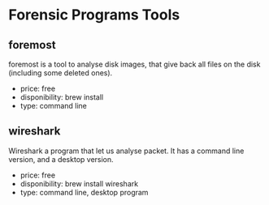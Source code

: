 # Forensic Programs Tools

## foremost

foremost is a tool to analyse disk images, that give back all files on the disk (including some deleted ones).

* price:		free
* disponibility:	brew install
* type:			command line

## wireshark

Wireshark a program that let us analyse packet.
It has a command line version, and a desktop version.

* price:		free
* disponibility:	brew install wireshark
* type:			command line, desktop program

